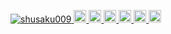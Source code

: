 <p align="left">
  <a href="https://github.com/shusaku009/shusaku009/">
    <img src="https://komarev.com/ghpvc/?username=shusaku009" alt="shusaku009" />
  </a>
  <a href="http://twitter.com/shusaku009">
    <img height="20" src="https://img.shields.io/twitter/follow/shusaku009?label=Twitter&logo=twitter&style=flat" />
  </a>
  <a href="https://github.com/shusaku009">
    <img height="20" src="https://img.shields.io/github/followers/shusaku009?label=follow&logo=github&style=flat" />
  </a>
  <a href="https://www.reddit.com/user/shusaku009">
    <img height="20" src="https://img.shields.io/reddit/user-karma/combined/shusaku009?label=Reddit&logo=reddit&style=flat" />
  </a>
  <a href="https://stackoverflow.com/users/5720201/shusaku009">
    <img height="20" src="https://img.shields.io/stackexchange/stackoverflow/r/5720201?label=StackOverflow&logo=stack-overflow&style=flat" />
  </a>
  <a href="http://qiita.com/shusaku009">
    <img height="20" src="https://qiita-badge.apiapi.app/s/shusaku009/posts.svg" />
  </a>
  <//qiita.com/shusaku009">
    <img height="20" src="https://qiita-badge.apiapi.app/s/shusaku009/contributions.svg" />
  </a>
</p>
<!--
**shusaku009/shusaku009** is a ✨ _special_ ✨ repository because its `README.md` (this file) appears on your GitHub profile.

Here are some ideas to get you started:

- 🔭 I’m currently working on ...
- 🌱 I’m currently learning ...
- 👯 I’m looking to collaborate on ...
- 🤔 I’m looking for help with ...
- 💬 Ask me about ...
- 📫 How to reach me: ...
- 😄 Pronouns: ...
- ⚡ Fun fact: ...
-->
